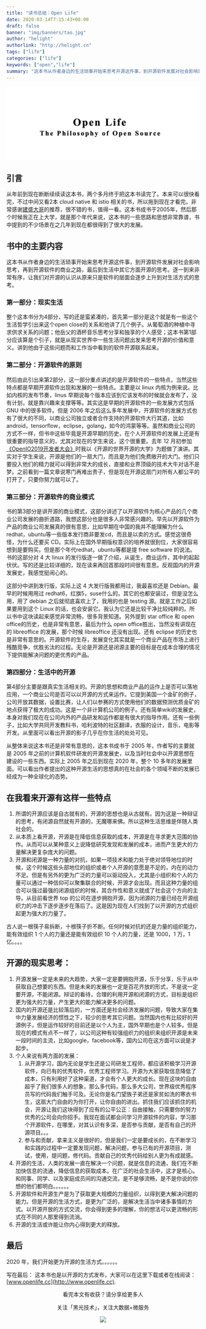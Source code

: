 ```yaml
---
title: "读书总结：Open Life"
date: 2020-03-14T7:15:43+08:00
draft: false
banner: "img/banners/tao.jpg"
author: "helight"
authorlink: "http://helight.cn"
tags: ["life"]
categories: ["life"]
keywords: ["open","life"]
summary: "这本书从作者身边的生活琐事开始来思考开源这件事，到开源软件发展对社会影响思考，再到开源软件的商业之路，最后到生活中其它方面开源的思考。逐一到来非常有序，让我们对开源的认识从原来只是软件的层面会逐步上升到对生活方式的思考。"
---
```


![](openlife.png)
## 引言
从年前到现在断断续续读这本书，两个多月终于把这本书读完了。本来可以很快看完，不过中间又看2本 cloud native 和 istio 相关的书，所以拖到现在才看完。非常感谢[建盛大哥](http://opensourceway.community/)的推荐，很不错的书，值得一看。这本书成书于2005年，然后那个时候我正在上大学，就是那个年代来说，这本书的一些思路和思想非常靠谱，书中提到的不少场景在之几年到现在都很得到了很大的发展。

## 书中的主要内容
这本书从作者身边的生活琐事开始来思考开源这件事，到开源软件发展对社会影响思考，再到开源软件的商业之路，最后到生活中其它方面开源的思考。逐一到来非常有序，让我们对开源的认识从原来只是软件的层面会逐步上升到对生活方式的思考。

### 第一部分：现实生活
整个这本书分为4部分，写的还是蛮紧凑的，首先第一部分是这个就是有一些这个生活哲学引出来这个open close的关系和他讲了几个例子。从葡萄酒的种植中寻求供求关系的问题；他岳父的酒杯音乐思考分享和独享的个人感受；这本书第1部分应该算是个引子，就是从现实世界中一些生活问题出发来思考开源的价值和意义。讲到他由于这些问题而和工作当中看到的软件开源联系起来。

### 第二部分：开源软件的原则
然后由此引出来第2部分，这一部分重点讲述的是开源软件的一些特点，当然这些特点都是早期开源软件出现和发展的一些特点。主要是以 linux 内核为例来说。比如内核的发布节奏，linus 早期说每个版本应该到它该发布的时候就会发布了，没有计划，就是靠兴趣来支撑等等。其实这是早期的开源软件的一些发展方式包括 GNU 中的很多软件。但是 2006 年之后这么多年发展中，开源软件的发展方式也有了很大的不同，以商业公司独立或者合作支持的开源软件大行其道，比如 android，tensorflow，eclipse，golang，如今的鸿蒙等等。虽然和商业公司的方式不一样，但书中这些毕竟是开源早期的历史，在个人开源软件的发展上还是有很重要的指导意义的，尤其对现在的学生来说，这个很重要。去年 12 月初参加[《OpenIO2019开发者大会》](https://www.openi.org.cn/)时我以《开源的世界开源的大学》为题做了演讲。其实对于学生来说，开源是他们的一扇大门，而且是为他们免费敞开的大门。他们只要投入他们的精力就可以得到非常大的成长，直接和业界顶级的技术大牛对话不是梦。之前看到一篇文章说寒门再难出贵子，但是现在开源这扇门对所有人都公平的打开了，只要你努力就可以了。


### 第三部分：开源软件的商业模式
书的第3部分是讲开源的商业模式，这部分讲述了以开源软件为核心产品的几个商业公司发展的曲折道路，我想这部分也是很多人非常感兴趣的。早先以开源软件为产品的商业公司发展真的很有意思，比如早期在中国的我并不能理解为什么redhat，ubuntu等一些版本发行商非要发cd，而且是以卖的方式。感觉这很奇怪，为什么还要买 CD。实际上在国外早期版权意识的培养就很到位，大家很容易想到是要购买。但是那个年代redhat，ubuntu等都是提 free software 的说法。书的这部分对 4 大 linux 的发行版逐一做了介绍，从诞生，商业运作，其中的起起伏伏。写的还是比较详细的，现在读来再回首那段时间很有意思。反观国内的开源发展史，我感觉挺闹心的。

这部分中讲到发行版，实际上这 4 大发行版我都用过，我最喜欢还是 Debian。最早的时候用用过 redhat6，红旗5，suse什么的，其它的也都安装过，但是没怎么用，用了 debian 之后就彻底喜欢上了，我用的也是 testing 源。就是工作之后如果要用到这个 Linux 的话，也会安装它。我认为它还是比较干净比较纯粹的。所以书中这块读起来感觉非常流畅，很多背景知道。另外提到 star office 和 open office的历史，也是非常有意思，最后为什么 open office胜出，当然没有讲现在的 libreoffice 的发展，那个时候 libreoffice 还没有出现。还有 eclipse 的历史也是非常有意思的。开源软件的生存，发展变化其实就是一个商业产品在市场上进行残酷竞争，优胜劣汰的过程。无论是开源还是闭源主要的目标是在成本合理的情况下提供能解决问题的更优秀的产品。

### 第四部分：生活中的开源
第4部分主要是跟真实生活相关的。开源的思想和商业产品的运作上是否可以落地应用，一个商业公司是否可以以开源的方式来运作。它提到美国一个金矿的例子，公司开放其数据，设置比赛，让人们以参赛的方式使用他们的数据预测优质金矿的地点获得了极大的成功。这是一个非计算机公司的例子。还有简单wiki的发展史，本身对我们现在在公司内外的产品研发和运作都是有很大的指导作用。还有一些例子，比如大学共同开发教科书，哈利波特的社区翻译，衣服的设计，音乐，电影等开发。从里面可以看出开源的影子几乎在你生活的处处可见。

从整体来说这本书还是非常有意思的，这本书成书于 2005 年，作者写的主要就是 2005 年之前的计算机软件研发的开源发展史，以及当时社会中以开源思想在建设的一些东西。实际上 2005 年之后到现在 2020 年，整个 10 多年的发展里面。可以看出作者提出的这种开源生活的思想真的在社会的各个领域不断的发展已经成为一种全球化的态势。

## 在我看来开源有这样一些特点
1. 所谓的开源应该是自古就有的，开源的思想也是从古就有。因为这是一种辩证的思考，有闭源自然就有开源的，无魔哪来佛。所以这种生活思维是伴随人类社会的。
2. 从本质上看开源，开源是在降低信息获取的成本，开源是在寻求更大范围的协作。从而可以从某种意义上说降低研究发现和发展的成本，进而产生更大的力量解决更复杂庞大的问题。
3. 开源和闭源是一种力量的对抗，如果一项技术和能力处于绝对领导地位的时候，这个时候这些头部地位的组织或者个人开源的意愿是不足的，内在的动力不足。但是有另外的更为广泛的力量可以驱动投入，尤其是小组织和个人的力量可以通过一种信仰可以聚集联合的时候，开源才会出现。而且这种力量的组合可以强过最强的闭源组织的时候，其合作性和意义就成了社会这个方向的主导。从目前看世界 top 的公司在逐步拥抱开源，因为闭源的力量已经在开源组织力的冲击下逐步逐步在落后了。这是因为现在人们找到了以开源的方式组织起更为强大的力量了。
   
古人说一根筷子易拆断，十根筷子折不断。任何时候对抗的还是力量的组织能力，能有效组织 1 个人的力量还是能有效组织 10 个人的力量，还是 1000，1 万，1 亿。。。。

## 开源的现实思考：
1. 开源发展一定是未来的大趋势，大家一定是要拥抱开源，乐于分享，乐于从中获取自己想要的东西。但是未来的发展也一定是百花齐放的形式，不是说一定要开源，不能闭源。辩证的看待，合理的利用开源和闭源的方式，目标是组织更为强大的力量，产生更大的能力解决更多的问题。
2. 国内的开源还是比较落后的，一方面还是社会经济发展的问题，导致大家在集中力量发展经济的惯性之下，较少的思考其它问题。当然国内也有比较好的开源例子，但是运作较好的目前还是以个人为主，国外早期也是个人较多。但是现在的模式有点不一样了，以公司这种有较强组织力的组织来组织开源是未来一段时间的主流，比如google，facebook等，国内公司在这方面可以说是才起步。
3. 个人来说有两方面的发展：
   1. 从开源学习，国内无论是学生还是公司研发工程师，都应该积极学习开源软件，向已有的优秀软件，优秀工程师学习。开源为大家获取信息降低了成本，只有利用好了这种渠道，才会有个人更大的成长。现在这块的自由超乎了我们很多人的想象，那么多代码，那么多大公司，世界级优秀程序员写的代码我们触手可及。无论你是名门望族子弟还是家贫如洗的寒衣书生，这扇大门自由的为你打开，让你自由的进出。抓住我们应该抓住的机会，开源让我们这块得到了应有的公平公正：自由接触，只需要你的努力优秀的公司会向你招手。我现在面试都会问学习开源软件的内容，学习那个开源软件，在哪里，对其认识有多深，是否参与贡献，是否有自己的开源项目。。。
   2. 参与和贡献，拿来主义是很好的，但是我们一定是要成长的，在不断学习和实践的过程中一定要发现问题，解决问题，参与已有的开源项目，测试，使用，提问题，修代码。贡献自己的优秀代码给别人更为有成就感。
4. 开源的生活，人类的发展一直在解决一个问题，就是信息的流通，我们在不断加快信息的流通，降低信息的获取成本。在广泛的社会生活中，这才是核心。和同事、同学、以及家庭成员间的沟通交流，是不是够流畅，是不是你说的你想的他们都明白。。。。。。
5. 开源软件和开源生产是为了获取更大规模的力量组织，以得到更大解决问题的能力。但是开源的生活方式，是更为广泛的，是解决生活当中诸多事情的方式。以开源开放的方式交流，你会得到更多的理解，你的想法可以更流畅的形式在不同的人那里得到流淌。
6. 开源的生活或许能让你内心得到更大的释放。

## 最后
2020 年，我们开始更为开源的生活方式。。。。。。

写在最后： 这本书也是以开源的方式发布，大家可以在这里下载或者在线阅读：[www.openlife.cc](http://www.openlife.cc).

<center>
看完本文有收获？请分享给更多人

关注「黑光技术」，关注大数据+微服务

![](/img/qrcode_helight_tech.jpg)
</center>